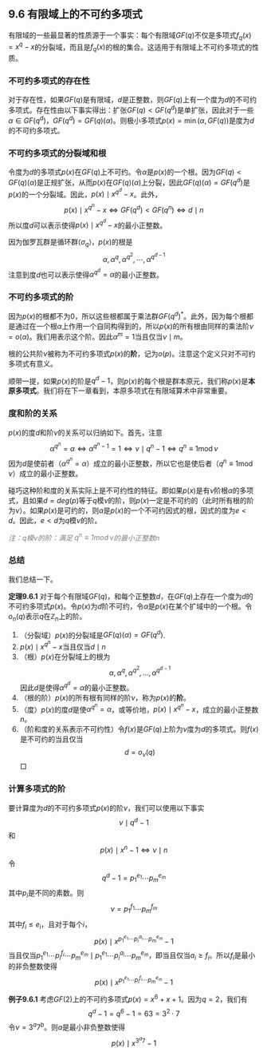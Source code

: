 ## 9.6 有限域上的不可约多项式
有限域的一些最显著的性质源于一个事实：每个有限域$GF(q)$不仅是多项式$f_q(x)=x^q-x$的分裂域，而且是$f_q(x)$的根的集合。这适用于有限域上不可约多项式的性质。

### 不可约多项式的存在性
对于存在性，如果$GF(q)$是有限域，$d$是正整数，则$GF(q)$上有一个度为$d$的不可约多项式。存在性由以下事实得出：扩张$GF(q)<GF(q^d)$是单扩张，因此对于一些$\alpha\in GF(q^d)$，$GF(q^d)=GF(q)(\alpha)$。则极小多项式$p(x)=\min(\alpha,GF(q))$是度为$d$的不可约多项式。

### 不可约多项式的分裂域和根
令度为$d$的多项式$p(x)$在$GF(q)$上不可约。令$\alpha$是$p(x)$的一个根。因为$GF(q)<GF(q)(\alpha)$是正规扩张，从而$p(x)$在$GF(q)(\alpha)$上分裂，因此$GF(q)(\alpha)=GF(q^d)$是$p(x)$的一个分裂域。因此，$p(x)\mid x^{q^d}-x$。此外，
$$p(x)\mid x^{q^n}-x\Leftrightarrow GF(q^d)<GF(q^n)\Leftrightarrow d\mid n$$
所以度$d$可以表示使得$p(x)\mid x^{q^d}-x$的最小正整数。

因为伽罗瓦群是循环群$\langle\sigma_{q}\rangle$，$p(x)$的根是
$$\alpha,\alpha^q,\alpha^{q^2},\cdots,\alpha^{q^{d-1}}$$
注意到度$d$也可以表示使得$\alpha^{q^d}=\alpha$的最小正整数。

### 不可约多项式的阶
因为$p(x)$的根都不为0，所以这些根都属于乘法群$GF(q^d)^*$。此外，因为每个根都是通过在一个根$\alpha$上作用一个自同构得到的，所以$p(x)$的所有根由同样的乘法阶$\nu=o(\alpha)$。我们用表示这个阶。因此$\alpha^m=1$当且仅当$\nu\mid m$。

根的公共阶$\nu$被称为不可约多项式$p(x)$的**阶**，记为$o(p)$。注意这个定义只对不可约多项式有意义。

顺带一提，如果$p(x)$的阶是$q^{d}-1$，则$p(x)$的每个根是群本原元，我们称$p(x)$是**本原多项式**。我们将在下一章看到，本原多项式在有限域算术中非常重要。

### 度和阶的关系
$p(x)$的度$d$和阶$\nu$的关系可以归纳如下。首先，注意
$$\alpha^{q^n}=\alpha\Leftrightarrow\alpha^{q^n-1}=1\Leftrightarrow\nu\mid q^n-1\Leftrightarrow q^n\equiv1\operatorname{mod}\nu $$
因为$d$是使前者（$\alpha^{q^n}=\alpha$）成立的最小正整数，所以它也是使后者（$q^n\equiv1\operatorname{mod}\nu$）成立的最小正整数。

碰巧这种阶和度的关系实际上是不可约性的特征。即如果$p(x)$是有$\nu$阶根$\alpha$的多项式，且如果$d=deg(p)$等于$q$模$\nu$的阶，则$p(x)$一定是不可约的（此时所有根的阶为$\nu$）。如果$p(x)$是可约的，则$\alpha$是$p(x)$的一个不可约因式的根，因式的度为$e<d$。因此，$e<d$为$q$模$\nu$的阶。

*<font color="grey">注：$q$模$\nu$的阶：满足 $q^n\equiv1\operatorname{mod}\nu$的最小正整数$n$</font>*

### 总结
我们总结一下。

**定理9.6.1** 对于每个有限域$GF(q)$，和每个正整数$d$，在$GF(q)$上存在一个度为$d$的不可约多项式$p(x)$。令$p(x)$为$d$阶不可约，令$\alpha$是$p(x)$在某个扩域中的一个根。令$o_n(q)$表示$q$在$\mathbb{Z}_n$上的阶。
1) （分裂域）$p(x)$的分裂域是$GF(q)(\alpha)=GF(q^d)$.
2) $p(x)\mid x^{q^n}-x$当且仅当$d\mid n$
3) （根）$p(x)$在分裂域上的根为
    $$\alpha,\alpha^{q},\alpha^{q^{2}},\ldots,\alpha^{q^{d-1}}$$
    因此$d$是使得$\alpha^{q^d}=\alpha$的最小正整数。
4) （根的阶）$p(x)$的所有根有同样的阶$\nu$，称为$p(x)$的**阶**。
5) （度）$p(x)$的度$d$是使$\alpha^{q^{n}}=\alpha$，或等价地，$p(x)\mid x^{q^n}-x$，成立的最小正整数$n$。
6) （阶和度的关系表示不可约性）令$f(x)$是$GF(q)$上阶为$\nu$度为$d$的多项式。则$f(x)$是不可约的当且仅当
    $$d=o_{\nu}(q)$$
$\Box$

### 计算多项式的阶
要计算度为$d$的不可约多项式$p(x)$的阶$\nu$，我们可以使用以下事实
$$\nu\mid q^d-1$$
和
$$p(x)\mid x^{n}-1\Leftrightarrow\nu\mid n$$
令
$$q^d-1=p_1^{e_1}\cdots p_m^{e_m}$$
其中$p_i$是不同的素数。则
$$\nu=p_1^{f_1}\cdots p_m^{f_m}$$
其中$f_i\leq e_i$，且对于每个$i$，
$$p(x)\mid x^{p_1^{e_1}\cdots p_i^{a_i}\cdots p_m^{e_m}}-1$$
当且仅当$p_1^{e_1}\cdots p_i^{f_i}\cdots p_m^{e_m}\mid p_1^{e_1}\cdots p_i^{a_i}\cdots p_m^{e_m}$，即当且仅当$a_{i}\geq f_{i}$。所以$f_i$是最小的非负整数使得
$$p(x)\mid x^{p_1^{e_1}\cdots p_i^{f_i}\cdots p_m^{e_m}}-1$$

**例子9.6.1** 考虑$GF(2)$上的不可约多项式$p(x)=x^6+x+1$。因为$q=2$，我们有
$$q^d-1=q^6-1=63=3^2\cdot7$$
令$\nu=3^a7^b$。则$a$是最小非负整数使得
$$p(x)\mid x^{3^a7}-1$$